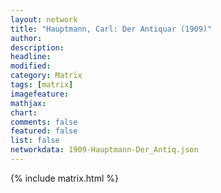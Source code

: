 ```yaml
---
layout: network
title: "Hauptmann, Carl: Der Antiquar (1909)"
author:
description:
headline:
modified:
category: Matrix
tags: [matrix]
imagefeature: 
mathjax: 
chart: 
comments: false
featured: false
list: false
networkdata: 1909-Hauptmann-Der_Antiq.json
---
```

{% include matrix.html %}
